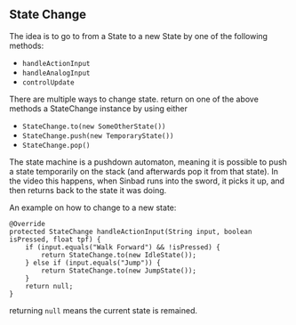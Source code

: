 ## State Change

The idea is to go to from a State to a new State by one of the following methods:
* `handleActionInput`
* `handleAnalogInput`
* `controlUpdate`

There are multiple ways to change state. return on one of the above methods a StateChange instance by using either
* `StateChange.to(new SomeOtherState())`
* `StateChange.push(new TemporaryState())`
* `StateChange.pop()`

The state machine is a pushdown automaton, meaning it is possible to push a state temporarily on the stack (and afterwards pop it from that state). 
In the video this happens, when Sinbad runs into the sword, it picks it up, and then returns back to the state it was doing.

An example on how to change to a new state:

```
@Override
protected StateChange handleActionInput(String input, boolean isPressed, float tpf) {
    if (input.equals("Walk Forward") && !isPressed) {
        return StateChange.to(new IdleState());
    } else if (input.equals("Jump")) {
        return StateChange.to(new JumpState());
    }
    return null;
}
```
returning `null` means the current state is remained.
